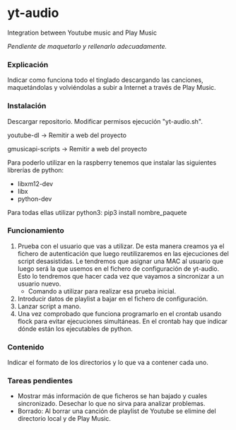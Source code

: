 # yt-audio
Integration between Youtube music and Play Music 

*Pendiente de maquetarlo y rellenarlo adecuadamente.*

### Explicación


Indicar como funciona todo el tinglado descargando las canciones, maquetándolas y volviéndolas a subir a Internet a través de Play Music.


### Instalación

Descargar repositorio. 
Modificar permisos ejecución "yt-audio.sh".

youtube-dl -> Remitir a web del proyecto

gmusicapi-scripts -> Remitir a web del proyecto

Para poderlo utilizar en la raspberry tenemos que instalar las siguientes librerías de python:
 * libxm12-dev
 * libx
 * python-dev
  
Para todas ellas utilizar python3: pip3 install nombre_paquete


### Funcionamiento

1. Prueba con el usuario que vas a utilizar. De esta manera creamos ya el fichero de autenticación que luego reutilizaremos en las ejecuciones del script desasistidas. Le tendremos que asignar una MAC al usuario que luego será la que usemos en el fichero de configuración de yt-audio. Esto lo tendremos que hacer cada vez que vayamos a sincronizar a un usuario nuevo. 
	* Comando a utilizar para realizar esa prueba inicial. 
1. Introducir datos de playlist a bajar en el fichero de configuración.
1. Lanzar script a mano.
1. Una vez comprobado que funciona programarlo en el crontab usando flock para evitar ejecuciones simultáneas. En el crontab hay que indicar dónde están los ejecutables de python.


### Contenido


Indicar el formato de los directorios y lo que va a contener cada uno.


### Tareas pendientes

* Mostrar más información de que ficheros se han bajado y cuales sincronizado. Desechar lo que no sirva para analizar problemas.
* Borrado: Al borrar una canción de playlist de Youtube se elimine del directorio local y de Play Music.
